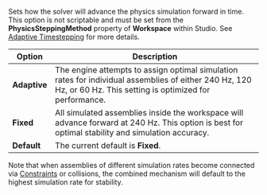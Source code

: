 Sets how the solver will advance the physics simulation forward in time.
This option is not scriptable and must be set from the
**PhysicsSteppingMethod** property of **Workspace** within Studio. See
[Adaptive
Timestepping](https://developer.roblox.com/articles/adaptive-timestepping) for more details.

| Option       | Description                                                                                                                                                     |
| ------------ | --------------------------------------------------------------------------------------------------------------------------------------------------------------- |
| **Adaptive** | The engine attempts to assign optimal simulation rates for individual assemblies of either 240 Hz, 120 Hz, or 60 Hz. This setting is optimized for performance. |
| **Fixed**    | All simulated assemblies inside the workspace will advance forward at 240 Hz. This option is best for optimal stability and simulation accuracy.                |
| **Default**  | The current default is **Fixed**.                                                                                                                               |


Note that when assemblies of different simulation rates become connected
via [Constraints](https://create.roblox.com/docs/reference/engine/classes/Constraint) or collisions, the combined mechanism will
default to the highest simulation rate for stability.
